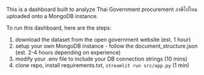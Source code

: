 This is a dashboard built to analyze Thai Government procurement ภาษีไปไหน uploaded onto a MongoDB instance.

To run this dashboard, here are the steps:
1)  download the dataset from the open government website (est. 1 hour)
2)  setup your own MongoDB instance - follow the document_structure.json (est. 2-4 hours depending on experience)
3)  modify your .env file to include your DB connection strings (10 mins)
4)  clone repo, install requirements.txt, `streamlit run src/app.py` (1 min)
